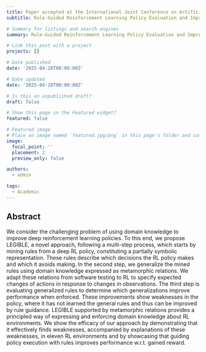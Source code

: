```yaml
---
title: Paper accepted at the International Joint Conference on Artificial Intelligence
subtitle: Rule-Guided Reinforcement Learning Policy Evaluation and Improvement

# Summary for listings and search engines
summary: Rule-Guided Reinforcement Learning Policy Evaluation and Improvement

# Link this post with a project
projects: []

# Date published
date: '2025-04-28T00:00:00Z'

# Date updated
date: '2025-04-28T00:00:00Z'

# Is this an unpublished draft?
draft: false

# Show this page in the Featured widget?
featured: false

# Featured image
# Place an image named `featured.jpg/png` in this page's folder and customize its options here.
image:
  focal_point: ''
  placement: 2
  preview_only: false

authors:
  - admin

tags:
  - Academic
---
```


## Abstract

We consider the challenging problem of using domain knowledge to improve deep reinforcement learning policies. To this end, we propose LEGIBLE, a novel approach, following a multi-step process, which starts by mining rules from a deep RL policy, constituting a partially symbolic representation. These rules describe which decisions the RL policy makes and which it avoids making. In the second step, we generalize the mined rules using domain knowledge expressed as metamorphic relations. We adapt these relations from software testing to RL to specify expected changes of actions in response to changes in observations. The third step is evaluating generalized rules to determine which generalizations improve performance when enforced. These improvements show weaknesses in the policy, where it has not learned the general rules and thus can be improved by rule guidance. LEGIBLE supported by metamorphic relations provides a principled way of expressing and enforcing domain knowledge about RL environments. We show the efficacy of our approach by demonstrating that it effectively finds weaknesses, accompanied by explanations of these weaknesses, in eleven RL environments and by showcasing that guiding policy execution with rules improves performance w.r.t. gained reward.
